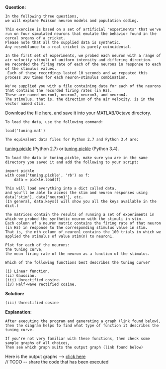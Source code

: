 <b>Question:</b>
```
In the following three questions, 
we will explore Poisson neuron models and population coding. 

This exercise is based on a set of artificial "experiments" that we've run on four simulated neurons that emulate the behavior found in the cercal organs of a cricket. 
Please note that all the supplied data is synthetic. 
Any resemblance to a real cricket is purely coincidental. 

In the first set of experiments, we probed each neuron with a range of air velocity stimuli of uniform intensity and differing direction. 
We recorded the firing rate of each of the neurons in response to each of the stimulus values.
 Each of these recordings lasted 10 seconds and we repeated this process 100 times for each neuron-stimulus combination. 

We've supplied you with a file containing data for each of the neurons that contains the recorded firing rates (in Hz). 
These are named neuron1, neuron2, neuron3, and neuron4. 
The stimulus, that is, the direction of the air velocity, is in the vector named stim. 
```
Download the file <a href="https://spark-public.s3.amazonaws.com/compneuro/code/quiz3/tuning.mat">here</a>, and save it into your MATLAB/Octave directory. 
```
To load the data, use the following command:
```
```
load('tuning.mat')
```
```
The equivalent data files for Python 2.7 and Python 3.4 are: 
```
<a href="https://d396qusza40orc.cloudfront.net/compneuro/code/quiz3/python/2.7/tuning.pickle">tuning.pickle</a> (Python 2.7) or <a href="https://d396qusza40orc.cloudfront.net/compneuro/code/quiz3/python/3.4/tuning.pickle">tuning.pickle</a> (Python 3.4). 
```
To load the data in tuning.pickle, make sure you are in the same directory you saved it and add the following to your script:
```
```
import pickle
with open('tuning.pickle', 'rb') as f:
    data = pickle.load(f)
```
```
This will load everything into a dict called data, 
and you'll be able to access the stim and neuron responses using data['stim'], data['neuron1'], etc. 
(In general, data.keys() will show you all the keys available in the dict.) 
```
```
The matrices contain the results of running a set of experiments in which we probed the synthetic neuron with the stimuli in stim. 
Each column of a neuron matrix contains the firing rate of that neuron (in Hz) in response to the corresponding stimulus value in stim. 
That is, the nth column of neuron1 contains the 100 trials in which we applied the stimulus of value stim(n) to neuron1. 
```
```
Plot for each of the neurons:
the tuning curve,
the mean firing rate of the neuron as a function of the stimulus. 
```
```
Which of the following functions best describes the tuning curve?

(i) Linear function.
(ii) Gaussian.
(iii) Unrectified cosine.
(iv) Half-wave rectified cosine.
```
<b>Solution:</b>
```
(iii) Unrectified cosine
```
<b>Explanation:</b>
```
After executing the program and generating a graph (link found below),
then the diagram helps to find what type of function it describes the tuning curve.

If you're not very familiar with these functions, then check some sample graphs of all choices,
Then see which graph suits the output graph (link found below)
```
Here is the output graphs --> <a href="https://github.com/ashumeow/Computational-NeuroScience/blob/master/Week-4/Quiz/Programming/plotting/output.md">click here</a><br>
// TODO -- share the code that has been executed
